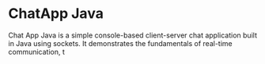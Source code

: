 <h1>ChatApp Java</h1>
<p>
  Chat App Java is a simple console-based client-server chat application built in Java using sockets. It demonstrates the fundamentals of real-time communication, t
</p> 
